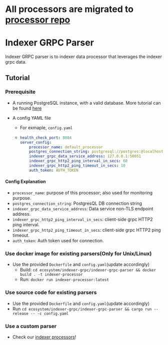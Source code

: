 # All processors are migrated to [processor repo](https://github.com/aptos-labs/aptos-indexer-processors)

# Indexer GRPC Parser

Indexer GRPC parser is to indexer data processor that leverages the indexer grpc data.



## Tutorial
### Prerequisite
* A running PostgreSQL instance, with a valid database. More tutorial can be found [here](https://github.com/libra2org/libra2-core/tree/main/crates/indexer#postgres)

* A config YAML file
  * For exmaple, `config.yaml`
  * 
    ```yaml
    health_check_port: 8084
    server_config:
        processor_name: default_processor
        postgres_connection_string: postgresql://postgres:@localhost:5432/postgres_v2
        indexer_grpc_data_service_address: 127.0.0.1:50051
        indexer_grpc_http2_ping_interval_in_secs: 60
        indexer_grpc_http2_ping_timeout_in_secs: 10
        auth_token: AUTH_TOKEN
    ```

#### Config Explanation

* `processor_name`: purpose of this processor; also used for monitoring purpose.
* `postgres_connection_string`: PostgresQL DB connection string
* `indexer_grpc_data_service_address`: Data service non-TLS endpoint address.
* `indexer_grpc_http2_ping_interval_in_secs`: client-side grpc HTTP2 ping interval.
* `indexer_grpc_http2_ping_timeout_in_secs`: client-side grpc HTTP2 ping timeout.
* `auth_token`: Auth token used for connection.


### Use docker image for existing parsers(Only for **Unix/Linux**)
* Use the provided `Dockerfile` and `config.yaml`(update accordingly)
  * Build: `cd ecosystem/indexer-grpc/indexer-grpc-parser && docker build . -t indexer-processor`
  * Run: `docker run indexer-processor:latest`
  

### Use source code for existing parsers
* Use the provided `Dockerfile` and `config.yaml`(update accordingly)
* Run `cd ecosystem/indexer-grpc/indexer-grpc-parser && cargo run --release -- -c config.yaml`


### Use a custom parser
* Check our [indexer processors](https://github.com/aptos-labs/aptos-indexer-processors)! 
